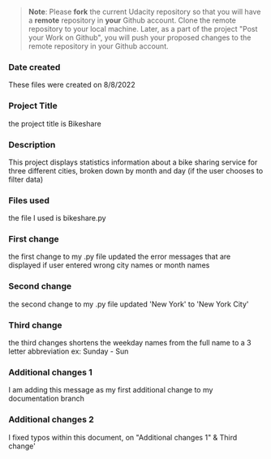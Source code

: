 >**Note**: Please **fork** the current Udacity repository so that you will have a **remote** repository in **your** Github account. Clone the remote repository to your local machine. Later, as a part of the project "Post your Work on Github", you will push your proposed changes to the remote repository in your Github account.

### Date created
These files were created on 8/8/2022

### Project Title
the project title is Bikeshare

### Description
This project displays statistics information about a bike sharing service for three different cities,
broken down by month and day (if the user chooses to filter data)

### Files used
the file I used is bikeshare.py

### First change
the first change to my .py file updated the error messages that are displayed if user entered wrong city names or month names

### Second change 
the second change to my .py file updated 'New York' to 'New York City'

### Third change
the third changes shortens the weekday names from the full name to a 3 letter abbreviation ex: Sunday - Sun

### Additional changes 1
I am adding this message as my first additional change to my documentation branch

### Additional changes 2
I fixed typos within this document, on "Additional changes 1" & Third change'
